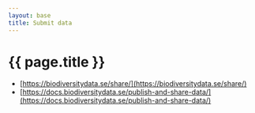 ```yaml
---
layout: base
title: Submit data
---
```

# {{ page.title }}

- [https://biodiversitydata.se/share/](https://biodiversitydata.se/share/)
- [https://docs.biodiversitydata.se/publish-and-share-data/](https://docs.biodiversitydata.se/publish-and-share-data/)